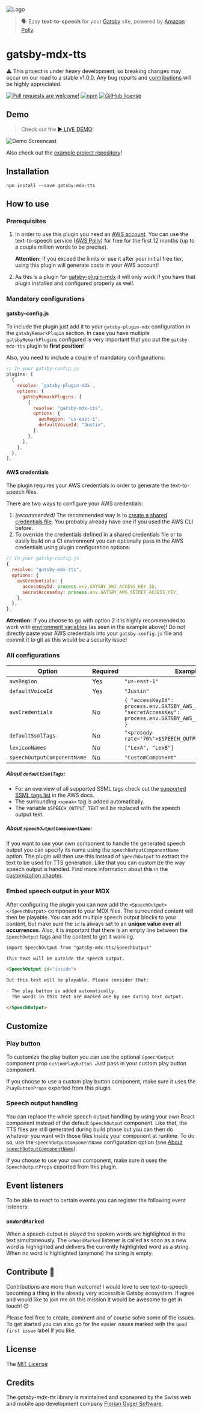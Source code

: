 ![Logo](./img/gatsby-mdx-tts.svg)

> 🗣 Easy **text-to-speech** for your [Gatsby](https://www.gatsbyjs.org/) site, powered by [Amazon Polly](https://aws.amazon.com/de/polly/).

# gatsby-mdx-tts

⚠️ This project is under heavy development, so breaking changes may occur on our road to a stable v1.0.0. Any bug reports and [contributions](#contribute-) will be highly appreciated.

[![Pull requests are welcome!](https://img.shields.io/badge/PRs-welcome-brightgreen)](#contribute-)
[![npm](https://img.shields.io/npm/v/gatsby-mdx-tts)](https://www.npmjs.com/package/gatsby-mdx-tts)
[![GitHub license](https://img.shields.io/github/license/flogy/gatsby-mdx-tts)](https://github.com/flogy/gatsby-mdx-tts/blob/master/LICENSE)

## Demo

> Check out the [▶️ LIVE DEMO](https://gatsby-mdx-tts.netlify.com/curses-counter-curses-and-more)!

![Demo Screencast](./img/demo.gif)

Also check out the [example project repository](https://github.com/flogy/gatsby-mdx-tts-example)!

## Installation

`npm install --save gatsby-mdx-tts`

## How to use

### Prerequisites

1. In order to use this plugin you need an [AWS account](https://portal.aws.amazon.com/billing/signup). You can use the text-to-speech service ([AWS Polly](https://aws.amazon.com/de/polly/)) for free for the first 12 months (up to a couple million words to be precise).

   **Attention:** If you exceed the limits or use it after your initial free tier, using this plugin will generate costs in your AWS account!

2. As this is a plugin for [gatsby-plugin-mdx](https://github.com/gatsbyjs/gatsby/tree/master/packages/gatsby-plugin-mdx) it will only work if you have that plugin installed and configured properly as well.

### Mandatory configurations

#### gatsby-config.js

To include the plugin just add it to your `gatsby-plugin-mdx` configuration in the `gatsbyRemarkPlugin` section. In case you have multiple `gatsbyRemarkPlugins` configured is very important that you put the `gatsby-mdx-tts` plugin to **first position**!

Also, you need to include a couple of mandatory configurations:

```javascript
// In your gatsby-config.js
plugins: [
  {
    resolve: `gatsby-plugin-mdx`,
    options: {
      gatsbyRemarkPlugins: [
        {
          resolve: "gatsby-mdx-tts",
          options: {
            awsRegion: "us-east-1",
            defaultVoiceId: "Justin",
          },
        },
      ],
    },
  },
],
```

#### AWS credentials

The plugin requires your AWS credentials in order to generate the text-to-speech files.

There are two ways to configure your AWS credentials:

1. _(recommended)_ The recommended way is to [create a shared credentials file](https://docs.aws.amazon.com/ses/latest/DeveloperGuide/create-shared-credentials-file.html). You probably already have one if you used the AWS CLI before.
2. To override the credentials defined in a shared credentials file or to easily build on a CI environment you can optionally pass in the AWS credentials using plugin configuration options:

```javascript
// In your gatsby-config.js
{
  resolve: "gatsby-mdx-tts",
  options: {
    awsCredentials: {
      accessKeyId: process.env.GATSBY_AWS_ACCESS_KEY_ID,
      secretAccessKey: process.env.GATSBY_AWS_SECRET_ACCESS_KEY,
    },
  },
},
```

**Attention:** If you choose to go with option 2 it is highly recommended to work with [environment variables](https://www.gatsbyjs.org/docs/environment-variables/) (as seen in the example above)! Do not directly paste your AWS credentials into your `gatsby-config.js` file and commit it to git as this would be a security issue!

### All configurations

| Option                      | Required | Example                                                                                                                |
| --------------------------- | -------- | ---------------------------------------------------------------------------------------------------------------------- |
| `awsRegion`                 | Yes      | `"us-east-1"`                                                                                                          |
| `defaultVoiceId`            | Yes      | `"Justin"`                                                                                                             |
| `awsCredentials`            | No       | `{ "accessKeyId": process.env.GATSBY_AWS_ACCESS_KEY_ID, "secretAccessKey": process.env.GATSBY_AWS_SECRET_ACCESS_KEY }` |
| `defaultSsmlTags`           | No       | `"<prosody rate='70%'>$SPEECH_OUTPUT_TEXT</prosody>"`                                                                  |
| `lexiconNames`              | No       | `["LexA", "LexB"]`                                                                                                     |
| `speechOutputComponentName` | No       | `"CustomComponent"`                                                                                                    |

##### About `defaultSsmlTags`:

- For an overview of all supported SSML tags check out the [supported SSML tags list](https://docs.aws.amazon.com/polly/latest/dg/supportedtags.html) in the AWS docs.
- The surrounding `<speak>` tag is added automatically.
- The variable `$SPEECH_OUTPUT_TEXT` will be replaced with the speech output text.

##### About `speechOutputComponentName`:

If you want to use your own component to handle the generated speech output you can specify its name using the `speechOutputComponentName` option. The plugin will then use this instead of `SpeechOutput` to extract the text to be used for TTS generation. Like that you can customize the way speech output is handled. Find more information about this in the [customization chapter](#customize).

### Embed speech output in your MDX

After configuring the plugin you can now add the `<SpeechOutput></SpeechOutput>` component to your MDX files. The surrounded content will then be playable. You can add multiple speech output blocks to your content, but make sure the `id` is always set to an **unique value over all occurrences**. Also, it is important that there is an empty line between the `SpeechOutput` tags and the content to get it working.

```markdown
import SpeechOutput from "gatsby-mdx-tts/SpeechOutput"

This text will be outside the speech output.

<SpeechOutput id="inside">

But this text will be playable. Please consider that:

- The play button is added automatically.
- The words in this text are marked one by one during text output.

</SpeechOutput>
```

## Customize

### Play button

To customize the play button you can use the optional `SpeechOutput` component prop `customPlayButton`. Just pass in your custom play button component.

If you choose to use a custom play button component, make sure it uses the `PlayButtonProps` exported from this plugin.

### Speech output handling

You can replace the whole speech output handling by using your own React component instead of the default `SpeechOutput` component. Like that, the TTS files are still generated during build phase but you can then do whatever you want with those files inside your component at runtime. To do so, use the `speechOutputComponentName` configuration option (see [About `speechOutputComponentName`](#about-speechoutputcomponentname)).

If you choose to use your own component, make sure it uses the `SpeechOutputProps` exported from this plugin.

## Event listeners

To be able to react to certain events you can register the following event listeners:

### `onWordMarked`

When a speech output is played the spoken words are highlighted in the text simultaneously. The `onWordMarked` listener is called as soon as a new word is highlighted and delivers the currently highlighted word as a string. When no word is highlighted (anymore) the string is empty.

## Contribute 🦸

Contributions are more than welcome! I would love to see text-to-speech becoming a thing in the already very accessible Gatsby ecosystem. If agree and would like to join me on this mission it would be awesome to get in touch! 😊

Please feel free to create, comment and of course solve some of the issues. To get started you can also go for the easier issues marked with the `good first issue` label if you like.

## License

The [MIT License](LICENSE)

## Credits

The _gatsby-mdx-tts_ library is maintained and sponsored by the Swiss web and mobile app development company [Florian Gyger Software](https://floriangyger.ch).
